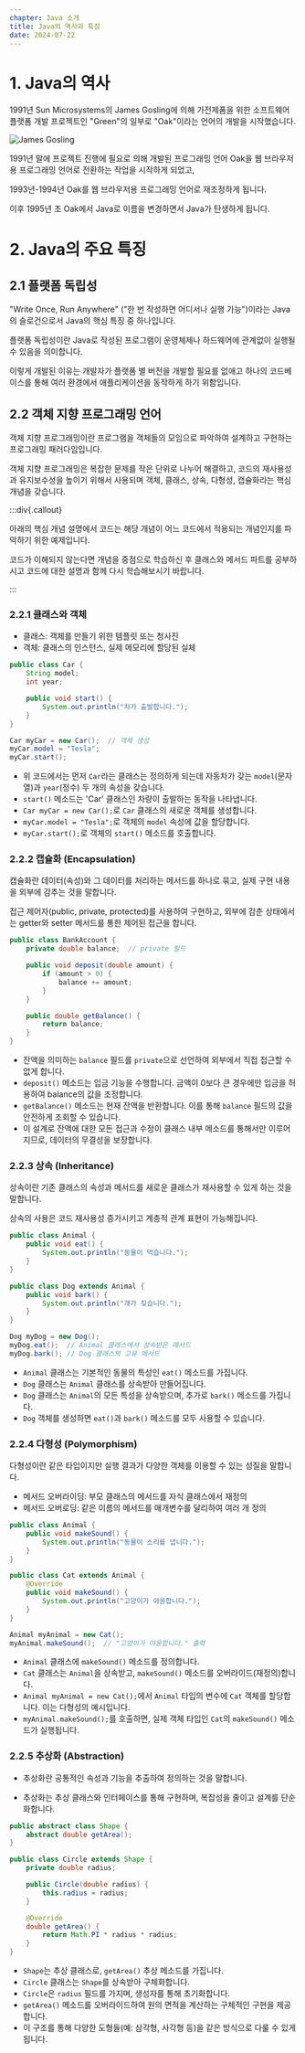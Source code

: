 ```yaml
---
chapter: Java 소개
title: Java의 역사와 특징
date: 2024-07-22
---
```

# 1. Java의 역사

1991년 Sun Microsystems의 James Gosling에 의해 가전제품을 위한 소프트웨어 플랫폼 개발 프로젝트인 "Green"의 일부로 "Oak"이라는 언어의 개발을 시작했습니다.

 ![James Gosling](/images/essentials-java/chapter01/01-1.jpg)

1991년 말에 프로젝트 진행에 필요로 의해 개발된 프로그래밍 언어 Oak을 웹 브라우저용 프로그래밍 언어로 전환하는 작업을 시작하게 되었고,

1993년-1994년 Oak를 웹 브라우저용 프로그래밍 언어로 재조정하게 됩니다.

이후 1995년 초 Oak에서 Java로 이름을 변경하면서 Java가 탄생하게 됩니다.

# 2. Java의 주요 특징
## 2.1 플랫폼 독립성

"Write Once, Run Anywhere" ("한 번 작성하면 어디서나 실행 가능")이라는 Java의 슬로건으로서 Java의 핵심 특징 중 하나입니다.

플랫폼 독립성이란 Java로 작성된 프로그램이 운영체제나 하드웨어에 관계없이 실행될 수 있음을 의미합니다.

이렇게 개발된 이유는 개발자가 플랫폼 별 버전을 개발할 필요를 없애고 하나의 코드베이스를 통해 여러 환경에서 애플리케이션을 동작하게 하기 위함입니다.

## 2.2 객체 지향 프로그래밍 언어

객체 지향 프로그래밍이란 프로그램을 객체들의 모임으로 파악하여 설계하고 구현하는 프로그래밍 패러다임입니다.

객체 지향 프로그래밍은 복잡한 문제를 작은 단위로 나누어 해결하고, 코드의 재사용성과 유지보수성을 높이기 위해서 사용되며 객체, 클래스, 상속, 다형성, 캡슐화라는 핵심 개념을 갖습니다.

:::div{.callout}

아래의 핵심 개념 설명에서 코드는 해당 개념이 어느 코드에서 적용되는 개념인지를 파악하기 위한 예제입니다.

코드가 이해되지 않는다면 개념을 중점으로 학습하신 후 클래스와 메서드 파트를 공부하시고 코드에 대한 설명과 함께 다시 학습해보시기 바랍니다.

:::

### 2.2.1 클래스와 객체

- 클래스: 객체를 만들기 위한 템플릿 또는 청사진
- 객체: 클래스의 인스턴스, 실제 메모리에 할당된 실체

```java
public class Car {
    String model;
    int year;

    public void start() {
        System.out.println("차가 출발합니다.");
    }
}

Car myCar = new Car();  // 객체 생성
myCar.model = "Tesla";
myCar.start();
```
- 위 코드에서는 먼저 `Car`라는 클래스는 정의하게 되는데 자동차가 갖는 `model`(문자열)과 `year`(정수) 두 개의 속성을 갖습니다.
- `start()` 메소드는 'Car' 클래스인 차량이 출발하는 동작을 나타냅니다.
- `Car myCar = new Car();`로 `Car` 클래스의 새로운 객체를 생성합니다.
- `myCar.model = "Tesla";`로 객체의 `model` 속성에 값을 할당합니다.
- `myCar.start();`로 객체의 `start()` 메소드를 호출합니다.


### 2.2.2 캡슐화 (Encapsulation)

캡슐화란 데이터(속성)와 그 데이터를 처리하는 메서드를 하나로 묶고, 실제 구현 내용을 외부에 감추는 것을 말합니다.

접근 제어자(public, private, protected)를 사용하여 구현하고, 외부에 감춘 상태에서는 getter와 setter 메서드를 통한 제어된 접근을 합니다.

```java
public class BankAccount {
    private double balance;  // private 필드

    public void deposit(double amount) {
        if (amount > 0) {
            balance += amount;
        }
    }

    public double getBalance() {
        return balance;
    }
}
```
- 잔액을 의미하는 `balance` 필드를 `private`으로 선언하여 외부에서 직접 접근할 수 없게 합니다.
- `deposit()` 메소드는 입금 기능을 수행합니다. 금액이 0보다 큰 경우에만 입금을 허용하여 balance의 값을 조정합니다.
- `getBalance()` 메소드는 현재 잔액을 반환합니다. 이를 통해 `balance` 필드의 값을 안전하게 조회할 수 있습니다.
- 이 설계로 잔액에 대한 모든 접근과 수정이 클래스 내부 메소드를 통해서만 이루어지므로, 데이터의 무결성을 보장합니다.

### 2.2.3 상속 (Inheritance)

상속이란 기존 클래스의 속성과 메서드를 새로운 클래스가 재사용할 수 있게 하는 것을 말합니다.

상속의 사용은 코드 재사용성 증가시키고 계층적 관계 표현이 가능해집니다.

```java
public class Animal {
    public void eat() {
        System.out.println("동물이 먹습니다.");
    }
}

public class Dog extends Animal {
    public void bark() {
        System.out.println("개가 짖습니다.");
    }
}

Dog myDog = new Dog();
myDog.eat();  // Animal 클래스에서 상속받은 메서드
myDog.bark(); // Dog 클래스의 고유 메서드
```
- `Animal` 클래스는 기본적인 동물의 특성인 `eat()` 메소드를 가집니다.
- `Dog` 클래스는 `Animal` 클래스를 상속받아 만들어집니다.
- `Dog` 클래스는 `Animal`의 모든 특성을 상속받으며, 추가로 `bark()` 메소드를 가집니다.
- `Dog` 객체를 생성하면 `eat()`과 `bark()` 메소드를 모두 사용할 수 있습니다.

### 2.2.4 다형성 (Polymorphism)

다형성이란 같은 타입이지만 실행 결과가 다양한 객체를 이용할 수 있는 성질을 말합니다.

- 메서드 오버라이딩: 부모 클래스의 메서드를 자식 클래스에서 재정의
- 메서드 오버로딩: 같은 이름의 메서드를 매개변수를 달리하여 여러 개 정의

```java
public class Animal {
    public void makeSound() {
        System.out.println("동물이 소리를 냅니다.");
    }
}

public class Cat extends Animal {
    @Override
    public void makeSound() {
        System.out.println("고양이가 야옹합니다.");
    }
}

Animal myAnimal = new Cat();
myAnimal.makeSound();  // "고양이가 야옹합니다." 출력
```
- `Animal` 클래스에 `makeSound()` 메소드를 정의합니다.
- `Cat` 클래스는 `Animal`을 상속받고, `makeSound()` 메소드를 오버라이드(재정의)합니다.
- `Animal myAnimal = new Cat();`에서 `Animal` 타입의 변수에 `Cat` 객체를 할당합니다. 이는 다형성의 예시입니다.
- `myAnimal.makeSound();`를 호출하면, 실제 객체 타입인 `Cat`의 `makeSound()` 메소드가 실행됩니다.

### 2.2.5 추상화 (Abstraction)
- 추상화란 공통적인 속성과 기능을 추출하여 정의하는 것을 말합니다.

- 추상화는 추상 클래스와 인터페이스를 통해 구현하며, 복잡성을 줄이고 설계를 단순화합니다.

```java
public abstract class Shape {
    abstract double getArea();
}

public class Circle extends Shape {
    private double radius;

    public Circle(double radius) {
        this.radius = radius;
    }

    @Override
    double getArea() {
        return Math.PI * radius * radius;
    }
}
```
- `Shape`는 추상 클래스로, `getArea()` 추상 메소드를 가집니다.
- `Circle` 클래스는 `Shape`를 상속받아 구체화합니다.
- `Circle`은 `radius` 필드를 가지며, 생성자를 통해 초기화합니다.
- `getArea()` 메소드를 오버라이드하여 원의 면적을 계산하는 구체적인 구현을 제공합니다.
- 이 구조를 통해 다양한 도형들(예: 삼각형, 사각형 등)을 같은 방식으로 다룰 수 있게 됩니다.